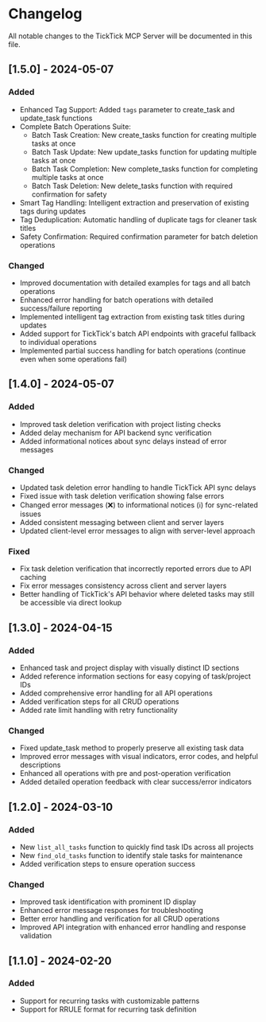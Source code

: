 # Changelog

All notable changes to the TickTick MCP Server will be documented in this file.

## [1.5.0] - 2024-05-07

### Added
- Enhanced Tag Support: Added `tags` parameter to create_task and update_task functions
- Complete Batch Operations Suite:
  - Batch Task Creation: New create_tasks function for creating multiple tasks at once
  - Batch Task Update: New update_tasks function for updating multiple tasks at once
  - Batch Task Completion: New complete_tasks function for completing multiple tasks at once
  - Batch Task Deletion: New delete_tasks function with required confirmation for safety
- Smart Tag Handling: Intelligent extraction and preservation of existing tags during updates
- Tag Deduplication: Automatic handling of duplicate tags for cleaner task titles
- Safety Confirmation: Required confirmation parameter for batch deletion operations

### Changed
- Improved documentation with detailed examples for tags and all batch operations
- Enhanced error handling for batch operations with detailed success/failure reporting
- Implemented intelligent tag extraction from existing task titles during updates
- Added support for TickTick's batch API endpoints with graceful fallback to individual operations
- Implemented partial success handling for batch operations (continue even when some operations fail)

## [1.4.0] - 2024-05-07

### Added
- Improved task deletion verification with project listing checks
- Added delay mechanism for API backend sync verification
- Added informational notices about sync delays instead of error messages

### Changed
- Updated task deletion error handling to handle TickTick API sync delays
- Fixed issue with task deletion verification showing false errors
- Changed error messages (❌) to informational notices (ℹ️) for sync-related issues
- Added consistent messaging between client and server layers
- Updated client-level error messages to align with server-level approach

### Fixed
- Fix task deletion verification that incorrectly reported errors due to API caching
- Fix error messages consistency across client and server layers
- Better handling of TickTick's API behavior where deleted tasks may still be accessible via direct lookup

## [1.3.0] - 2024-04-15

### Added
- Enhanced task and project display with visually distinct ID sections
- Added reference information sections for easy copying of task/project IDs
- Added comprehensive error handling for all API operations
- Added verification steps for all CRUD operations
- Added rate limit handling with retry functionality

### Changed
- Fixed update_task method to properly preserve all existing task data
- Improved error messages with visual indicators, error codes, and helpful descriptions
- Enhanced all operations with pre and post-operation verification
- Added detailed operation feedback with clear success/error indicators

## [1.2.0] - 2024-03-10

### Added
- New `list_all_tasks` function to quickly find task IDs across all projects
- New `find_old_tasks` function to identify stale tasks for maintenance
- Added verification steps to ensure operation success

### Changed
- Improved task identification with prominent ID display
- Enhanced error message responses for troubleshooting
- Better error handling and verification for all CRUD operations
- Improved API integration with enhanced error handling and response validation

## [1.1.0] - 2024-02-20

### Added
- Support for recurring tasks with customizable patterns
- Support for RRULE format for recurring task definition